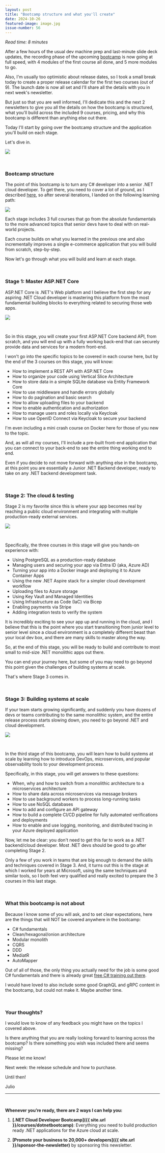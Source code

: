 ```yaml
---
layout: post
title: "Bootcamp structure and what you'll create"
date: 2024-10-26
featured-image: image.jpg
issue-number: 56
---
```


*Read time: 8 minutes*
​

After a few hours of the usual dev machine prep and last-minute slide deck updates, the recording phase of the upcoming [bootcamp](https://juliocasal.com/courses/dotnetbootcamp) is now going at full speed, with 4 modules of the first course all done, and 5 more modules to go.

Also, I'm usually too optimistic about release dates, so I took a small break today to create a proper release calendar for the first two courses (out of 9). The launch date is now all set and I'll share all the details with you in next week's newsletter.

But just so that you are well informed, I'll dedicate this and the next 2 newsletters to give you all the details on how the bootcamp is structured, what you'll build across the included 9 courses, pricing, and why this bootcamp is different than anything else out there.

Today I'll start by going over the bootcamp structure and the application you'll build on each stage.

Let's dive in.


![](/assets/images/2024-10-26/4ghDFAZYvbFtvU3CTR72ZN-f8QPwJ4QVUip3p4jmA3C9u.jpeg)

​

### **Bootcamp structure**
The point of this bootcamp is to turn any C# developer into a senior .NET cloud developer. To get there, you need to cover a lot of ground, as I described [here](https://juliocasal.com/blog/How-To-Become-A-Senior-Dotnet-Backend-Developer), so after several iterations, I landed on the following learning path:


![](/assets/images/2024-10-26/4ghDFAZYvbFtvU3CTR72ZN-eQmNEbW535gxNfQw1qg4XN.jpeg)

Each stage includes 3 full courses that go from the absolute fundamentals to the more advanced topics that senior devs have to deal with on real-world projects.

Each course builds on what you learned in the previous one and also incrementally improves a single e-commerce application that you will build from scratch, step-by-step.

Now let's go through what you will build and learn at each stage.

​

### **Stage 1: Master ASP.NET Core**
ASP.NET Core is .NET's Web platform and I believe the first step for any aspiring .NET Cloud developer is mastering this platform from the most fundamental building blocks to everything related to securing those web apps.


![](/assets/images/2024-10-26/4ghDFAZYvbFtvU3CTR72ZN-QiwDKWfBNCPf22e1C947D.jpeg)

​

So in this stage, you will create your first ASP.NET Core backend API, from scratch, and you will end up with a fully working back-end that can securely provide data and services for a modern front-end.

I won't go into the specific topics to be covered in each course here, but by the end of the 3 courses on this stage, you will know:

*   <span>How to implement a REST API with ASP.NET Core</span>
*   <span>How to organize your code using Vertical Slice Architecture</span>
*   <span>How to store data in a simple SQLite database via Entity Framework Core</span>
*   <span>How to use middleware and handle errors globally</span>
*   <span>How to do pagination and basic search</span>
*   <span>How to allow uploading files to your backend</span>
*   <span>How to enable authentication and authorization</span>
*   <span>How to manage users and roles locally via Keycloak</span>
*   <span>How to use OpenID Connect via Keycloak to secure your backend</span>

I'm even including a mini crash course on Docker here for those of you new to the topic.

And, as will all my courses, I'll include a pre-built front-end application that you can connect to your back-end to see the entire thing working end to end.

Even if you decide to not move forward with anything else in the bootcamp, at this point you are essentially a Junior .NET Backend developer, ready to take on any .NET backend development task.

​

### **Stage 2: The cloud & testing**
Stage 2 is my favorite since this is where your app becomes real by reaching a public cloud environment and integrating with multiple production-ready external services.


![](/assets/images/2024-10-26/4ghDFAZYvbFtvU3CTR72ZN-eVyAEHBqDvk4k5uMH9eYPf.jpeg)

​

Specifically, the three courses in this stage will give you hands-on experience with:

*   <span>Using PostgreSQL as a production-ready database</span>
*   <span>Managing users and securing your app via Entra ID (aka, Azure AD)</span>
*   <span>Turning your app into a Docker image and deploying it to Azure Container Apps</span>
*   <span>Using the new .NET Aspire stack for a simpler cloud development workflow</span>
*   <span>Uploading files to Azure storage</span>
*   <span>Using Key Vault and Managed Identities</span>
*   <span>Using Infrastructure as Code (IaC) via Bicep</span>
*   <span>Enabling payments via Stripe</span>
*   <span>Adding integration tests to verify the system</span>

It is incredibly exciting to see your app up and running in the cloud, and I believe that this is the point where you start transitioning from junior level to senior level since a cloud environment is a completely different beast than your local dev box, and there are many skills to master along the way.

So, at the end of this stage, you will be ready to build and contribute to most small to mid-size .NET monolithic apps out there. 

You can end your journey here, but some of you may need to go beyond this point given the challenges of building systems at scale.

That's where Stage 3 comes in.

​

### **Stage 3: Building systems at scale**
If your team starts growing significantly, and suddenly you have dozens of devs or teams contributing to the same monolithic system, and the entire release process starts slowing down, you need to go beyond .NET and cloud development.


![](/assets/images/2024-10-26/4ghDFAZYvbFtvU3CTR72ZN-obw3tdjmC21MYnczqkmZjf.jpeg)

​

In the third stage of this bootcamp, you will learn how to build systems at scale by learning how to introduce DevOps, microservices, and popular observability tools to your development process.

Specifically, in this stage, you will get answers to these questions:

*   <span>When, why and how to switch from a monolithic architecture to a microservices architecture</span>
*   <span>How to share data across microservices via message brokers</span>
*   <span>How to use background workers to process long-running tasks</span>
*   <span>How to use NoSQL databases</span>
*   <span>How to add and configure an API gateway</span>
*   <span>How to build a complete CI/CD pipeline for fully automated verifications and deployments</span>
*   <span>How to enable and use logging, monitoring, and distributed tracing in your Azure deployed application</span>

Now, let me be clear: you don't need to get this far to work as a .NET backend/cloud developer. Most .NET devs should be good to go after completing Stage 2.

Only a few of you work in teams that are big enough to demand the skills and techniques covered in Stage 3. And, it turns out this is the stage at which I worked for years at Microsoft, using the same techniques and similar tools, so I both feel very qualified and really excited to prepare the 3 courses in this last stage.

​

### **What this bootcamp is not about**
Because I know some of you will ask, and to set clear expectations, here are the things that will NOT be covered anywhere in the bootcamp:

*   <span>C# fundamentals</span>
*   <span>Clean/hexagonal/onion architecture</span>
*   <span>Modular monolith</span>
*   <span>CQRS</span>
*   <span>DDD</span>
*   <span>MediatR</span>
*   <span>AutoMapper</span>

Out of all of those, the only thing you actually need for the job is some good C# fundamentals and there is already great [free C# training out there](https://dotnet.microsoft.com/learn/csharp).

I would have loved to also include some good GraphQL and gRPC content in the bootcamp, but could not make it. Maybe another time.

​

### **Your thoughts?**
I would love to know of any feedback you might have on the topics I covered above. 

Is there anything that you are really looking forward to learning across the bootcamp? Is there something you wish was included there and seems missing?

Please let me know!

Next week: the release schedule and how to purchase.

Until then!

Julio

---


<br/>


**Whenever you’re ready, there are 2 ways I can help you:**

1. **[.NET Cloud Developer Bootcamp]({{ site.url }}/courses/dotnetbootcamp)**:​ Everything you need to build production ready .NET applications for the Azure cloud at scale.

2. **[Promote your business to 20,000+ developers]({{ site.url }}/sponsor-the-newsletter)** by sponsoring this newsletter.